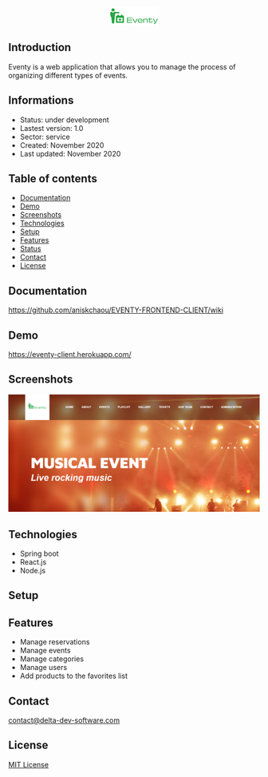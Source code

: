 <p align="center">
<img  src="screenshots/logo.png"/>
</p>



## Introduction

Eventy is a web application that allows you to manage the process of organizing different types of events.


## Informations
-   Status: under development
-   Lastest version: 1.0
-   Sector: service
-   Created: November 2020
-   Last updated: November 2020

## Table of contents
* [Documentation](#general-info)
* [Demo](#demo)
* [Screenshots](#screenshots)
* [Technologies](#technologies)
* [Setup](#setup)
* [Features](#features)
* [Status](#status)
* [Contact](#contact)
* [License](#license)

## Documentation
https://github.com/aniskchaou/EVENTY-FRONTEND-CLIENT/wiki

## Demo
https://eventy-client.herokuapp.com/

## Screenshots
<p align="center">
<img  src="screenshots/screenshot.png"/>
<p>

## Technologies
* Spring boot
* React.js
* Node.js


## Setup


## Features
 -  Manage reservations
-   Manage events
-   Manage categories
-   Manage users
-   Add products to the favorites list

  

## Contact
contact@delta-dev-software.com

## License
<a href="license.txt">MIT License</a>
